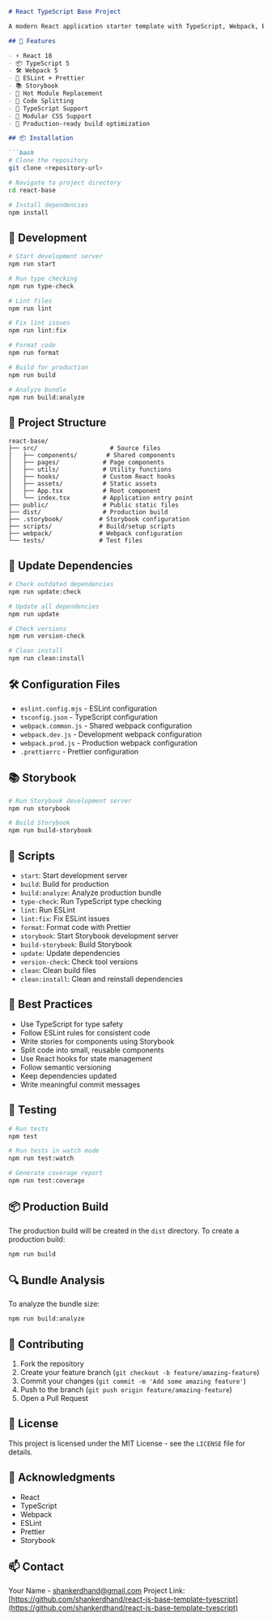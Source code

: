 ```markdown
# React TypeScript Base Project

A modern React application starter template with TypeScript, Webpack, ESLint, and Prettier.

## 🚀 Features

- ⚡️ React 18
- 📦 TypeScript 5
- 🛠️ Webpack 5
- 🧹 ESLint + Prettier
- 📚 Storybook
- 🔄 Hot Module Replacement
- 🎯 Code Splitting
- 📝 TypeScript Support
- 🎨 Modular CSS Support
- 📱 Production-ready build optimization

## 📦 Installation

```bash
# Clone the repository
git clone <repository-url>

# Navigate to project directory
cd react-base

# Install dependencies
npm install
```

## 🔧 Development

```bash
# Start development server
npm run start

# Run type checking
npm run type-check

# Lint files
npm run lint

# Fix lint issues
npm run lint:fix

# Format code
npm run format

# Build for production
npm run build

# Analyze bundle
npm run build:analyze
```

## 📂 Project Structure

```
react-base/
├── src/                    # Source files
│   ├── components/        # Shared components
│   ├── pages/            # Page components
│   ├── utils/            # Utility functions
│   ├── hooks/            # Custom React hooks
│   ├── assets/           # Static assets
│   ├── App.tsx           # Root component
│   └── index.tsx         # Application entry point
├── public/               # Public static files
├── dist/                 # Production build
├── .storybook/          # Storybook configuration
├── scripts/             # Build/setup scripts
├── webpack/             # Webpack configuration
└── tests/               # Test files
```

## 🔄 Update Dependencies

```bash
# Check outdated dependencies
npm run update:check

# Update all dependencies
npm run update

# Check versions
npm run version-check

# Clean install
npm run clean:install
```

## 🛠️ Configuration Files

- `eslint.config.mjs` - ESLint configuration
- `tsconfig.json` - TypeScript configuration
- `webpack.common.js` - Shared webpack configuration
- `webpack.dev.js` - Development webpack configuration
- `webpack.prod.js` - Production webpack configuration
- `.prettierrc` - Prettier configuration

## 📚 Storybook

```bash
# Run Storybook development server
npm run storybook

# Build Storybook
npm run build-storybook
```

## 🔧 Scripts

- `start`: Start development server
- `build`: Build for production
- `build:analyze`: Analyze production bundle
- `type-check`: Run TypeScript type checking
- `lint`: Run ESLint
- `lint:fix`: Fix ESLint issues
- `format`: Format code with Prettier
- `storybook`: Start Storybook development server
- `build-storybook`: Build Storybook
- `update`: Update dependencies
- `version-check`: Check tool versions
- `clean`: Clean build files
- `clean:install`: Clean and reinstall dependencies

## 🌟 Best Practices

- Use TypeScript for type safety
- Follow ESLint rules for consistent code
- Write stories for components using Storybook
- Split code into small, reusable components
- Use React hooks for state management
- Follow semantic versioning
- Keep dependencies updated
- Write meaningful commit messages

## 🧪 Testing

```bash
# Run tests
npm test

# Run tests in watch mode
npm run test:watch

# Generate coverage report
npm run test:coverage
```

## 📦 Production Build

The production build will be created in the `dist` directory. To create a production build:

```bash
npm run build
```

## 🔍 Bundle Analysis

To analyze the bundle size:

```bash
npm run build:analyze
```

## 🤝 Contributing

1. Fork the repository
2. Create your feature branch (`git checkout -b feature/amazing-feature`)
3. Commit your changes (`git commit -m 'Add some amazing feature'`)
4. Push to the branch (`git push origin feature/amazing-feature`)
5. Open a Pull Request

## 📄 License

This project is licensed under the MIT License - see the `LICENSE` file for details.

## 🙏 Acknowledgments

- React
- TypeScript
- Webpack
- ESLint
- Prettier
- Storybook

## 📫 Contact

Your Name - shankerdhand@gmail.com
Project Link: [https://github.com/shankerdhand/react-js-base-template-tyescript](https://github.com/shankerdhand/react-js-base-template-tyescript)
```
